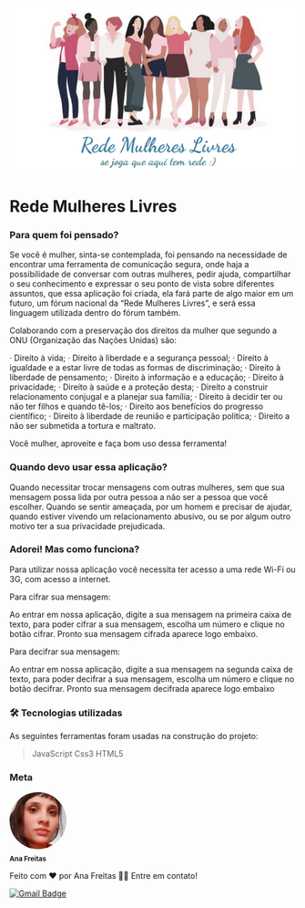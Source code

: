 
<h1 align="center">
  <img alt="logo" title="#logo" src="./src/Imagens/logo.png" />
</h1>


# Rede Mulheres Livres

### Para quem foi pensado?

Se você é mulher, sinta-se contemplada, foi pensando na necessidade de encontrar uma ferramenta de comunicação segura, onde haja a possibilidade de conversar com outras mulheres, pedir ajuda, compartilhar o seu conhecimento e expressar o seu ponto de vista sobre diferentes assuntos, que essa aplicação foi criada, ela fará parte de algo maior em um futuro, um fórum nacional da “Rede Mulheres Livres”, e será essa linguagem utilizada dentro do fórum também.

Colaborando com a preservação dos direitos da mulher que segundo a ONU (Organização das Nações Unidas) são: 

· Direito à vida; 
· Direito à liberdade e a segurança pessoal; 
· Direito à igualdade e a estar livre de todas as formas de discriminação; 
· Direito à liberdade de pensamento; 
· Direito à informação e a educação; 
· Direito à privacidade; 
· Direito à saúde e a proteção desta; 
· Direito a construir relacionamento conjugal e a planejar sua família; 
· Direito à decidir ter ou não ter filhos e quando tê-los; 
· Direito aos benefícios do progresso científico; 
· Direito à liberdade de reunião e participação política; 
· Direito a não ser submetida a tortura e maltrato. 

Você mulher, aproveite e faça bom uso dessa ferramenta!

### Quando devo usar essa aplicação?

Quando necessitar trocar mensagens com outras mulheres, sem que sua mensagem possa lida por outra pessoa a não ser a pessoa que você escolher. Quando se sentir ameaçada, por um homem e precisar de ajudar, quando estiver vivendo um relacionamento abusivo, ou se por algum outro motivo ter a sua privacidade prejudicada.

### Adorei! Mas como funciona?

Para utilizar nossa aplicação você necessita ter acesso a uma rede Wi-Fi ou 3G, com acesso a internet.

Para cifrar sua mensagem:

Ao entrar em nossa aplicação, digite a sua mensagem na primeira caixa de texto, para poder cifrar a sua mensagem, escolha um número e clique no botão cifrar. Pronto sua mensagem cifrada aparece logo embaixo.

Para decifrar sua mensagem:

Ao entrar em nossa aplicação, digite a sua mensagem na segunda caixa de texto, para poder decifrar a sua mensagem, escolha um número e clique no botão decifrar. Pronto sua mensagem decifrada aparece logo embaixo

### 🛠 Tecnologias utilizadas

As seguintes ferramentas foram usadas na construção do projeto:

>JavaScript
>Css3
>HTML5


### Meta

 <img style="border-radius: 50%;" src="./src/Imagens/ana.jpg" width="100px;" alt=""/>
 <br />
 <sub><b>Ana Freitas</b></sub></a> 


Feito com ❤️ por Ana Freitas 👋🏽 Entre em contato!

[![Gmail Badge](https://img.shields.io/badge/-anaflaviafemme@gmail.com-c14438?style=flat-square&logo=Gmail&logoColor=white&link=mailto:anaflaviafemme@gmail.com)](mailto:anaflaviafemme@gmail.com)
